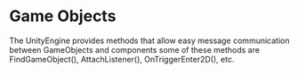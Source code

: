 # Game Objects

The UnityEngine provides methods that allow easy message communication between GameObjects and components some of these methods are FindGameObject(), AttachListener(), OnTriggerEnter2D(), etc.
